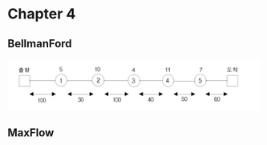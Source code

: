 # Chapter 4

## BellmanFord
![정비소](https://github.com/mollusca/Algorithm2/blob/master/IMG/RepairShop.PNG)
## MaxFlow

